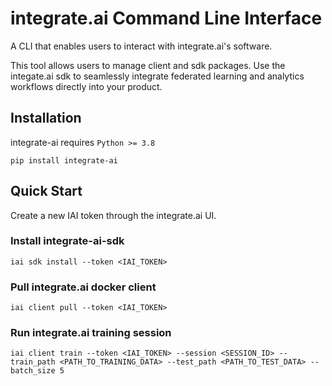 # integrate.ai Command Line Interface

A CLI that enables users to interact with integrate.ai's software.

This tool allows users to manage client and sdk packages. Use the integate.ai sdk to seamlessly integrate federated learning and analytics workflows directly into your product.

## Installation

integrate-ai requires `Python >= 3.8`

```
pip install integrate-ai
```

## Quick Start

Create a new IAI token through the integrate.ai UI.

### Install integrate-ai-sdk

```
iai sdk install --token <IAI_TOKEN> 
```

### Pull integrate.ai docker client

```
iai client pull --token <IAI_TOKEN> 
```

### Run integrate.ai training session

```
iai client train --token <IAI_TOKEN> --session <SESSION_ID> --train_path <PATH_TO_TRAINING_DATA> --test_path <PATH_TO_TEST_DATA> --batch_size 5
```
